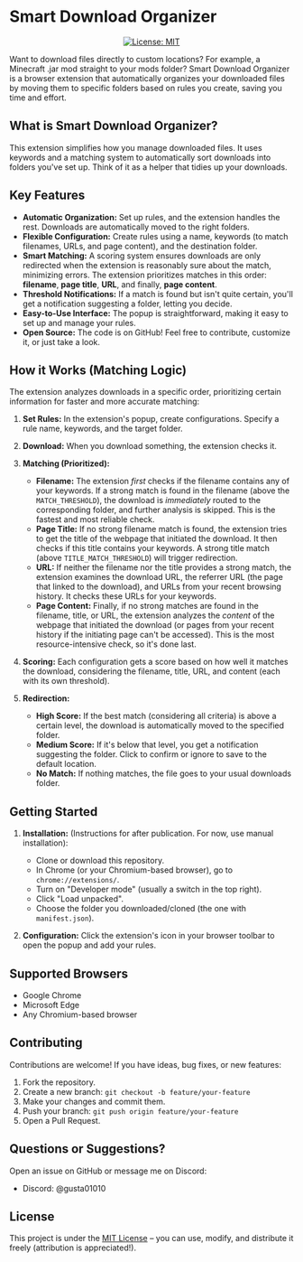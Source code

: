 <!-- Centered SDO -->
<div align="left">
    <h1 style="">Smart Download Organizer</h1>
</div>

<!-- Centered License Shield -->
<div align="center">

[![License: MIT](https://img.shields.io/badge/License-MIT-yellow.svg?style=flat-square)](https://opensource.org/licenses/MIT)

</div>

Want to download files directly to custom locations? For example, a Minecraft .jar mod straight to your mods folder? Smart Download Organizer is a browser extension that automatically organizes your downloaded files by moving them to specific folders based on rules you create, saving you time and effort.

## What is Smart Download Organizer?

This extension simplifies how you manage downloaded files. It uses keywords and a matching system to automatically sort downloads into folders you've set up. Think of it as a helper that tidies up your downloads.

## Key Features

*   **Automatic Organization:** Set up rules, and the extension handles the rest. Downloads are automatically moved to the right folders.
*   **Flexible Configuration:** Create rules using a name, keywords (to match filenames, URLs, and page content), and the destination folder.
*   **Smart Matching:** A scoring system ensures downloads are only redirected when the extension is reasonably sure about the match, minimizing errors. The extension prioritizes matches in this order: **filename**, **page title**, **URL**, and finally, **page content**.
*   **Threshold Notifications:** If a match is found but isn't quite certain, you'll get a notification suggesting a folder, letting you decide.
*   **Easy-to-Use Interface:** The popup is straightforward, making it easy to set up and manage your rules.
*   **Open Source:** The code is on GitHub! Feel free to contribute, customize it, or just take a look.

## How it Works (Matching Logic)

The extension analyzes downloads in a specific order, prioritizing certain information for faster and more accurate matching:

1.  **Set Rules:** In the extension's popup, create configurations. Specify a rule name, keywords, and the target folder.

2.  **Download:** When you download something, the extension checks it.

3.  **Matching (Prioritized):**
    *   **Filename:** The extension *first* checks if the filename contains any of your keywords.  If a strong match is found in the filename (above the `MATCH_THRESHOLD`), the download is *immediately* routed to the corresponding folder, and further analysis is skipped. This is the fastest and most reliable check.
    *   **Page Title:** If no strong filename match is found, the extension tries to get the title of the webpage that initiated the download.  It then checks if this title contains your keywords. A strong title match (above `TITLE_MATCH_THRESHOLD`) will trigger redirection.
    *   **URL:** If neither the filename nor the title provides a strong match, the extension examines the download URL, the referrer URL (the page that linked to the download), and URLs from your recent browsing history.  It checks these URLs for your keywords.
    *   **Page Content:** Finally, if no strong matches are found in the filename, title, or URL, the extension analyzes the *content* of the webpage that initiated the download (or pages from your recent history if the initiating page can't be accessed).  This is the most resource-intensive check, so it's done last.

4.  **Scoring:** Each configuration gets a score based on how well it matches the download, considering the filename, title, URL, and content (each with its own threshold).

5.  **Redirection:**
    *   **High Score:** If the best match (considering all criteria) is above a certain level, the download is automatically moved to the specified folder.
    *   **Medium Score:** If it's below that level, you get a notification suggesting the folder. Click to confirm or ignore to save to the default location.
    *   **No Match:** If nothing matches, the file goes to your usual downloads folder.

## Getting Started

1.  **Installation:** (Instructions for after publication. For now, use manual installation):
    *   Clone or download this repository.
    *   In Chrome (or your Chromium-based browser), go to `chrome://extensions/`.
    *   Turn on "Developer mode" (usually a switch in the top right).
    *   Click "Load unpacked".
    *   Choose the folder you downloaded/cloned (the one with `manifest.json`).

2.  **Configuration:** Click the extension's icon in your browser toolbar to open the popup and add your rules.

## Supported Browsers

*   Google Chrome
*   Microsoft Edge
*   Any Chromium-based browser

## Contributing

Contributions are welcome! If you have ideas, bug fixes, or new features:

1.  Fork the repository.
2.  Create a new branch: `git checkout -b feature/your-feature`
3.  Make your changes and commit them.
4.  Push your branch: `git push origin feature/your-feature`
5.  Open a Pull Request.

## Questions or Suggestions?

Open an issue on GitHub or message me on Discord:

*   Discord: @gusta01010

## License

This project is under the [MIT License](./LICENSE) – you can use, modify, and distribute it freely (attribution is appreciated!).
